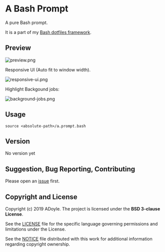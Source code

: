 # A Bash Prompt

A pure Bash prompt.

It is a part of my [Bash dotfiles framework](https://github.com/adoyle-h/dotfiles).

## Preview

![preview.png](https://media.githubusercontent.com/media/adoyle-h/_imgs/master/github/dotfiles/preview.png)

Responsive UI (Auto fit to window width).

![responsive-ui.png](https://media.githubusercontent.com/media/adoyle-h/_imgs/master/github/dotfiles/responsive-ui.png)

Highlight Backgound jobs:

![background-jobs.png](https://media.githubusercontent.com/media/adoyle-h/_imgs/master/github/dotfiles/background-jobs.png)

## Usage

`source <absolute-path>/a.prompt.bash`

## Version

No version yet

## Suggestion, Bug Reporting, Contributing

Please open an [issue][] first.

## Copyright and License

Copyright (c) 2019 ADoyle. The project is licensed under the **BSD 3-clause License**.

See the [LICENSE][] file for the specific language governing permissions and limitations under the License.

See the [NOTICE][] file distributed with this work for additional information regarding copyright ownership.

<!-- links -->

[issue]: https://github.com/adoyle-h/a-bash-prompt/issues
[LICENSE]: ./LICENSE
[NOTICE]: ./NOTICE
